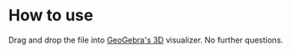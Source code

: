 # How to use

Drag and drop the file into [GeoGebra's 3D](https://www.geogebra.org/3d) visualizer. No further questions.
